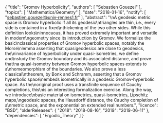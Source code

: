 {
    "title": "Gromov Hyperbolicity",
    "authors": [
        "Sebastien Gouezel"
    ],
    "topics": [
        "Mathematics/Geometry"
    ],
    "date": "2018-01-16",
    "notify": [
        "sebastien.gouezel@univ-rennes1.fr"
    ],
    "abstract": "\nA geodesic metric space is Gromov hyperbolic if all its geodesic\ntriangles are thin, i.e., every side is contained in a fixed\nthickening of the two other sides. While this definition looks\ninnocuous, it has proved extremely important and versatile in modern\ngeometry since its introduction by Gromov.  We formalize the basic\nclassical properties of Gromov hyperbolic spaces, notably the Morse\nlemma asserting that quasigeodesics are close to geodesics, the\ninvariance of hyperbolicity under quasi-isometries, we define and\nstudy the Gromov boundary and its associated distance, and prove that\na quasi-isometry between Gromov hyperbolic spaces extends to a\nhomeomorphism of the boundaries. We also prove a less classical\ntheorem, by Bonk and Schramm, asserting that a Gromov hyperbolic space\nembeds isometrically in a geodesic Gromov-hyperbolic space. As the\noriginal proof uses a transfinite sequence of Cauchy completions, this\nis an interesting formalization exercise.  Along the way, we introduce\nbasic material on isometries, quasi-isometries, Lipschitz maps,\ngeodesic spaces, the Hausdorff distance, the Cauchy completion of a\nmetric space, and the exponential on extended real numbers.",
    "licence": "BSD",
    "olderReleases": {
        "2018": "2018-08-16",
        "2019": "2019-06-11"
    },
    "dependencies": [
        "Ergodic_Theory"
    ]
}
